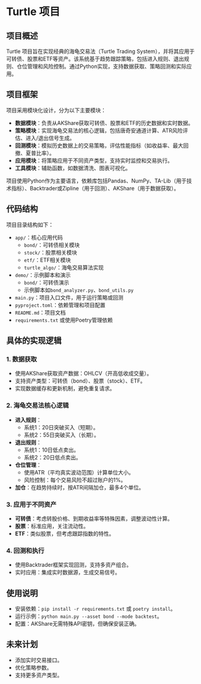 # Turtle 项目

## 项目概述

Turtle 项目旨在实现经典的海龟交易法（Turtle Trading System），并将其应用于可转债、股票和ETF等资产。该系统基于趋势跟踪策略，包括进入规则、退出规则、仓位管理和风险控制。通过Python实现，支持数据获取、策略回测和实际应用。

## 项目框架

项目采用模块化设计，分为以下主要模块：
- **数据模块**：负责从AKShare获取可转债、股票和ETF的历史数据和实时数据。
- **策略模块**：实现海龟交易法的核心逻辑，包括唐奇安通道计算、ATR风险评估、进入/退出信号生成。
- **回测模块**：模拟历史数据上的交易策略，评估性能指标（如收益率、最大回撤、夏普比率）。
- **应用模块**：将策略应用于不同资产类型，支持实时监控和交易执行。
- **工具模块**：辅助函数，如数据清洗、图表可视化。

项目使用Python作为主要语言，依赖库包括Pandas、NumPy、TA-Lib（用于技术指标）、Backtrader或Zipline（用于回测）、AKShare（用于数据获取）。

## 代码结构

项目目录结构如下：
- `app/`：核心应用代码
  - `bond/`：可转债相关模块
  - `stock/`：股票相关模块
  - `etf/`：ETF相关模块
  - `turtle_algo/`：海龟交易算法实现
- `demo/`：示例脚本和演示
  - `bond/`：可转债演示
  - 示例脚本如`bond_analyzer.py`、`bond_utils.py`
- `main.py`：项目入口文件，用于运行策略或回测
- `pyproject.toml`：依赖管理和项目配置
- `README.md`：项目文档
- `requirements.txt` 或使用Poetry管理依赖

## 具体的实现逻辑

### 1. 数据获取
- 使用AKShare获取资产数据：OHLCV（开高低收成交量）。
- 支持资产类型：可转债（bond）、股票（stock）、ETF。
- 实现数据缓存和更新机制，避免重复请求。

### 2. 海龟交易法核心逻辑
- **进入规则**：
  - 系统1：20日突破买入（短期）。
  - 系统2：55日突破买入（长期）。
- **退出规则**：
  - 系统1：10日低点卖出。
  - 系统2：20日低点卖出。
- **仓位管理**：
  - 使用ATR（平均真实波动范围）计算单位大小。
  - 风险控制：每个交易风险不超过账户的1%。
- **加仓**：在趋势持续时，按ATR间隔加仓，最多4个单位。

### 3. 应用于不同资产
- **可转债**：考虑转股价格、到期收益率等特殊因素，调整波动性计算。
- **股票**：标准应用，关注流动性。
- **ETF**：类似股票，但考虑跟踪指数的特性。

### 4. 回测和执行
- 使用Backtrader框架实现回测，支持多资产组合。
- 实时应用：集成实时数据源，生成交易信号。

## 使用说明
- 安装依赖：`pip install -r requirements.txt` 或 `poetry install`。
- 运行示例：`python main.py --asset bond --mode backtest`。
- 配置：AKShare无需特殊API密钥，但确保安装正确。

## 未来计划
- 添加实时交易接口。
- 优化策略参数。
- 支持更多资产类型。
